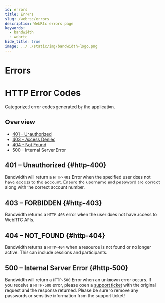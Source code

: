 ```yaml
---
id: errors
title: Errors
slug: /webrtc/errors
description: WebRtc errors page
keywords:
  - bandwidth
  - webrtc
hide_title: true
image: ../../static/img/bandwidth-logo.png
---
```

# Errors

# HTTP Error Codes
Categorized error codes generated by the application.

## Overview

* [401 - Unauthorized](#http-401)
* [403 - Access Denied](#http-403)
* [404 - Not Found](#http-404)
* [500 - Internal Server Error](#http-500)


## 401 – Unauthorized {#http-400}

Bandwidth will return a `HTTP-401` Error when the specified user does not have access to the account. Ensure the username and password are correct along with the correct account number.


## 403 – FORBIDDEN {#http-403}

Bandwidth returns a `HTTP-403` error when the user does not have access to WebRTC APIs.


## 404 – NOT_FOUND {#http-404}

Bandwidth returns a `HTTP-404` when a resource is not found or no longer active. This can include sessions and participants.


## 500 – Internal Server Error {#http-500}

Bandwidth will return a `HTTP-500` Error when an unknown error occurs. If you receive a `HTTP-500` error, please open a [support ticket](https://support.bandwidth.com) with the original request and the response returned. Please be sure to remove any passwords or sensitive information from the support ticket!

